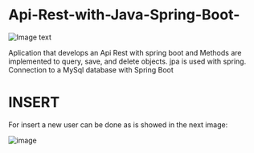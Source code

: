 # Api-Rest-with-Java-Spring-Boot-

![Image text](https://1.bp.blogspot.com/-QsZYakuFeZc/YOu85v4QZCI/AAAAAAAAL4o/swwm0PB0uW8Y2-SEYLi--s8byFieqcshACNcBGAsYHQ/w400-h400/spring.webp)

Aplication that develops an Api Rest with spring boot and Methods are implemented to query, save, and delete objects. jpa is used with spring. Connection to a MySql database with Spring Boot

# INSERT
For insert a new user can be done as is showed in the next image: 

![image](https://user-images.githubusercontent.com/67668910/211940785-9a303375-b45e-4851-9602-40f77c1a0172.png)























































































